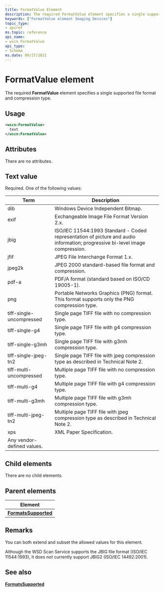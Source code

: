 ```yaml
---
title: FormatValue Element
description: The required FormatValue element specifies a single supported file format and compression type.
keywords: ["FormatValue element Imaging Devices"]
topic_type:
- apiref
ms.topic: reference
api_name:
- wscn FormatValue
api_type:
- Schema
ms.date: 09/27/2021
---
```


# FormatValue element

The required **FormatValue** element specifies a single supported file format and compression type.

## Usage

```xml
<wscn:FormatValue>
  text
</wscn:FormatValue>
```

## Attributes

There are no attributes.

## Text value

Required. One of the following values:

| Term | Description |
|--|--|
| dib | Windows Device Independent Bitmap. |
| exif | Exchangeable Image File Format Version 2.x. |
| jbig | ISO/IEC 11544:1993 Standard - Coded representation of picture and audio information; progressive bi-level image compression. |
| jfif | JPEG File Interchange Format 1.x. |
| jpeg2k | JPEG 2000 standard-based file format and compression. |
| pdf-a | PDF/A format (standard based on ISO/CD 19005-1). |
| png | Portable Networks Graphics (PNG) format. This format supports only the PNG compression type. |
| tiff-single-uncompressed | Single page TIFF file with no compression type. |
| tiff-single-g4 | Single page TIFF file with g4 compression type. |
| tiff-single-g3mh | Single page TIFF file with g3mh compression type. |
| tiff-single-jpeg-tn2 | Single page TIFF file with jpeg compression type as described in Technical Note 2. |
| tiff-multi-uncompressed | Multiple page TIFF file with no compression type. |
| tiff-multi-g4 | Multiple page TIFF file with g4 compression type. |
| tiff-multi-g3mh | Multiple page TIFF file with g3mh compression type. |
| tiff-multi-jpeg-tn2 | Multiple page TIFF file with jpeg compression type as described in Technical Note 2. |
| xps | XML Paper Specification. |
| Any vendor-defined values. |  |

## Child elements

There are no child elements.

## Parent elements

| Element |
|--|
| [**FormatsSupported**](formatssupported.md) |

## Remarks

You can both extend and subset the allowed values for this element.

Although the WSD Scan Service supports the JBIG file format (ISO/IEC 11544:1993), it does *not* currently support JBIG2 (ISO/IEC 14492:2001).

## See also

[**FormatsSupported**](formatssupported.md)
